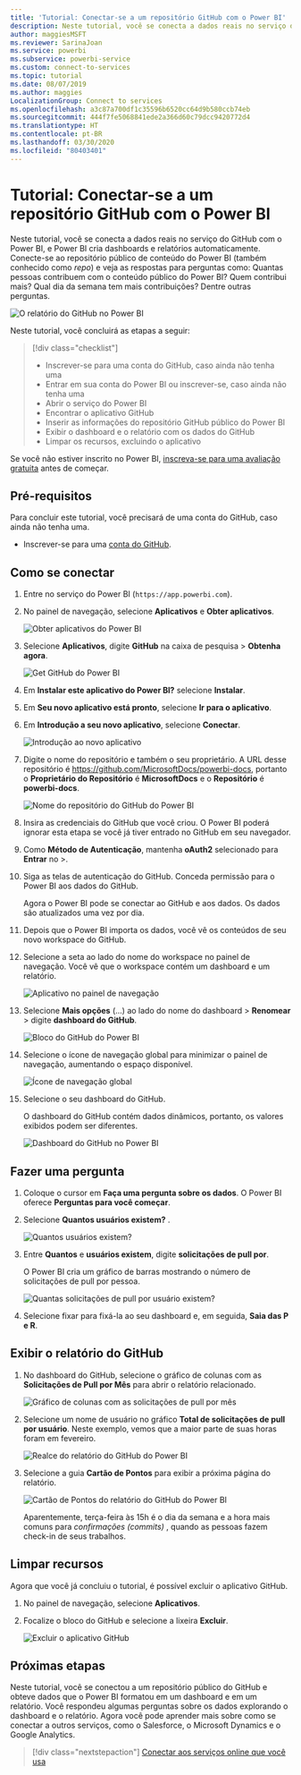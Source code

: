 ```yaml
---
title: 'Tutorial: Conectar-se a um repositório GitHub com o Power BI'
description: Neste tutorial, você se conecta a dados reais no serviço do GitHub com o Power BI, e Power BI cria dashboards e relatórios automaticamente.
author: maggiesMSFT
ms.reviewer: SarinaJoan
ms.service: powerbi
ms.subservice: powerbi-service
ms.custom: connect-to-services
ms.topic: tutorial
ms.date: 08/07/2019
ms.author: maggies
LocalizationGroup: Connect to services
ms.openlocfilehash: a3c87a700df1c35596b6520cc64d9b580ccb74eb
ms.sourcegitcommit: 444f7fe5068841ede2a366d60c79dcc9420772d4
ms.translationtype: HT
ms.contentlocale: pt-BR
ms.lasthandoff: 03/30/2020
ms.locfileid: "80403401"
---
```

# <a name="tutorial-connect-to-a-github-repo-with-power-bi"></a>Tutorial: Conectar-se a um repositório GitHub com o Power BI
Neste tutorial, você se conecta a dados reais no serviço do GitHub com o Power BI, e Power BI cria dashboards e relatórios automaticamente. Conecte-se ao repositório público de conteúdo do Power BI (também conhecido como *repo*) e veja as respostas para perguntas como: Quantas pessoas contribuem com o conteúdo público do Power BI? Quem contribui mais? Qual dia da semana tem mais contribuições? Dentre outras perguntas. 

![O relatório do GitHub no Power BI](media/service-tutorial-connect-to-github/power-bi-github-app-tutorial-punch-card.png)

Neste tutorial, você concluirá as etapas a seguir:

> [!div class="checklist"]
> * Inscrever-se para uma conta do GitHub, caso ainda não tenha uma 
> * Entrar em sua conta do Power BI ou inscrever-se, caso ainda não tenha uma
> * Abrir o serviço do Power BI
> * Encontrar o aplicativo GitHub
> * Inserir as informações do repositório GitHub público do Power BI
> * Exibir o dashboard e o relatório com os dados do GitHub
> * Limpar os recursos, excluindo o aplicativo

Se você não estiver inscrito no Power BI, [inscreva-se para uma avaliação gratuita](https://app.powerbi.com/signupredirect?pbi_source=web) antes de começar.

## <a name="prerequisites"></a>Pré-requisitos

Para concluir este tutorial, você precisará de uma conta do GitHub, caso ainda não tenha uma. 

- Inscrever-se para uma [conta do GitHub](https://docs.microsoft.com/contribute/get-started-setup-github).


## <a name="how-to-connect"></a>Como se conectar
1. Entre no serviço do Power BI (`https://app.powerbi.com`). 
2. No painel de navegação, selecione **Aplicativos** e **Obter aplicativos**.
   
   ![Obter aplicativos do Power BI](media/service-tutorial-connect-to-github/power-bi-github-app-tutorial.png) 

3. Selecione **Aplicativos**, digite **GitHub** na caixa de pesquisa > **Obtenha agora**.
   
   ![Get GitHub do Power BI](media/service-tutorial-connect-to-github/power-bi-github-app-tutorial-app-source.png) 

4. Em **Instalar este aplicativo do Power BI?** selecione **Instalar**.
5. Em **Seu novo aplicativo está pronto**, selecione **Ir para o aplicativo**.
6. Em **Introdução a seu novo aplicativo**, selecione **Conectar**.

    ![Introdução ao novo aplicativo](media/service-tutorial-connect-to-github/power-bi-new-app-connect-get-started.png)

7. Digite o nome do repositório e também o seu proprietário. A URL desse repositório é https://github.com/MicrosoftDocs/powerbi-docs, portanto o **Proprietário do Repositório** é **MicrosoftDocs** e o **Repositório** é **powerbi-docs**. 
   
    ![Nome do repositório do GitHub do Power BI](media/service-tutorial-connect-to-github/power-bi-github-app-tutorial-connect.png)

5. Insira as credenciais do GitHub que você criou. O Power BI poderá ignorar esta etapa se você já tiver entrado no GitHub em seu navegador. 

6. Como **Método de Autenticação**, mantenha **oAuth2** selecionado para **Entrar** no \>.

7. Siga as telas de autenticação do GitHub. Conceda permissão para o Power BI aos dados do GitHub.
   
   Agora o Power BI pode se conectar ao GitHub e aos dados.  Os dados são atualizados uma vez por dia.

8. Depois que o Power BI importa os dados, você vê os conteúdos de seu novo workspace do GitHub. 
9. Selecione a seta ao lado do nome do workspace no painel de navegação. Você vê que o workspace contém um dashboard e um relatório. 

    ![Aplicativo no painel de navegação](media/service-tutorial-connect-to-github/power-bi-github-app-tutorial-left-nav-expanded.png)

10. Selecione **Mais opções** (...) ao lado do nome do dashboard > **Renomear** > digite **dashboard do GitHub**.
 
    ![Bloco do GitHub do Power BI](media/service-tutorial-connect-to-github/power-bi-github-app-tutorial-left-nav.png) 

8. Selecione o ícone de navegação global para minimizar o painel de navegação, aumentando o espaço disponível.

    ![Ícone de navegação global](media/service-tutorial-connect-to-github/power-bi-global-navigation-icon.png)

10. Selecione o seu dashboard do GitHub.
    
    O dashboard do GitHub contém dados dinâmicos, portanto, os valores exibidos podem ser diferentes.

    ![Dashboard do GitHub no Power BI](media/service-tutorial-connect-to-github/power-bi-github-app-tutorial-new-dashboard.png)

    

## <a name="ask-a-question"></a>Fazer uma pergunta

1. Coloque o cursor em **Faça uma pergunta sobre os dados**. O Power BI oferece **Perguntas para você começar**. 

1. Selecione **Quantos usuários existem?** .
 
    ![Quantos usuários existem?](media/service-tutorial-connect-to-github/power-bi-github-app-tutorial-qna-how-many-users.png)

13. Entre **Quantos** e **usuários existem**, digite **solicitações de pull por**. 

     O Power BI cria um gráfico de barras mostrando o número de solicitações de pull por pessoa.

    ![Quantas solicitações de pull por usuário existem?](media/service-tutorial-connect-to-github/power-bi-github-app-tutorial-qna-how-many-prs.png)


13. Selecione fixar para fixá-la ao seu dashboard e, em seguida, **Saia das P e R**.

## <a name="view-the-github-report"></a>Exibir o relatório do GitHub 

1. No dashboard do GitHub, selecione o gráfico de colunas com as **Solicitações de Pull por Mês** para abrir o relatório relacionado.

    ![Gráfico de colunas com as solicitações de pull por mês](media/service-tutorial-connect-to-github/power-bi-github-app-tutorial-column-chart.png)

2. Selecione um nome de usuário no gráfico **Total de solicitações de pull por usuário**. Neste exemplo, vemos que a maior parte de suas horas foram em fevereiro.

    ![Realce do relatório do GitHub do Power BI](media/service-tutorial-connect-to-github/power-bi-github-app-tutorial-cross-filter-total-prs.png)

3. Selecione a guia **Cartão de Pontos** para exibir a próxima página do relatório. 
 
    ![Cartão de Pontos do relatório do GitHub do Power BI](media/service-tutorial-connect-to-github/power-bi-github-app-tutorial-tues-3pm.png)

    Aparentemente, terça-feira às 15h é o dia da semana e a hora mais comuns para *confirmações (commits)* , quando as pessoas fazem check-in de seus trabalhos.

## <a name="clean-up-resources"></a>Limpar recursos

Agora que você já concluiu o tutorial, é possível excluir o aplicativo GitHub. 

1. No painel de navegação, selecione **Aplicativos**.
2. Focalize o bloco do GitHub e selecione a lixeira **Excluir**.

    ![Excluir o aplicativo GitHub](media/service-tutorial-connect-to-github/power-bi-github-app-tutorial-delete.png)

## <a name="next-steps"></a>Próximas etapas

Neste tutorial, você se conectou a um repositório público do GitHub e obteve dados que o Power BI formatou em um dashboard e em um relatório. Você respondeu algumas perguntas sobre os dados explorando o dashboard e o relatório. Agora você pode aprender mais sobre como se conectar a outros serviços, como o Salesforce, o Microsoft Dynamics e o Google Analytics. 
 
> [!div class="nextstepaction"]
> [Conectar aos serviços online que você usa](service-connect-to-services.md)


